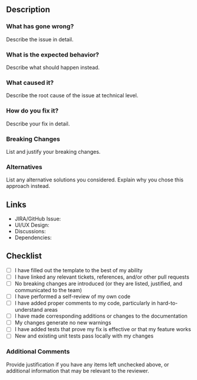 ## Description

### What has gone wrong?

Describe the issue in detail.

### What is the expected behavior?

Describe what should happen instead.

### What caused it?

Describe the root cause of the issue at technical level.

### How do you fix it?

Describe your fix in detail.

### Breaking Changes

List and justify your breaking changes.

### Alternatives

List any alternative solutions you considered.
Explain why you chose this approach instead.

## Links

- JIRA/GitHub Issue: []()
- UI/UX Design: []()
- Discussions: []()
- Dependencies: []()

## Checklist

- [ ] I have filled out the template to the best of my ability
- [ ] I have linked any relevant tickets, references, and/or other pull requests
- [ ] No breaking changes are introduced (or they are listed, justified, and communicated to the team)
- [ ] I have performed a self-review of my own code
- [ ] I have added proper comments to my code, particularly in hard-to-understand areas
- [ ] I have made corresponding additions or changes to the documentation
- [ ] My changes generate no new warnings
- [ ] I have added tests that prove my fix is effective or that my feature works
- [ ] New and existing unit tests pass locally with my changes

### Additional Comments

Provide justification if you have any items left unchecked above,
or additional information that may be relevant to the reviewer.
